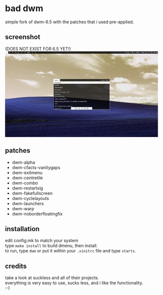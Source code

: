 bad dwm
============================
simple fork of dwm-6.5 with the patches that i used pre-applied.

screenshot
----------
(DOES NOT EXIST FOR 6.5 YET!) ![dwm-patched](example.png?raw=true)


patches
------------
* dwm-alpha
* dwm-cfacts-vanitygaps
* dwm-exitmenu
* dwm-centretile
* dwm-combo
* dwm-restartsig
* dwm-fakefullscreen
* dwm-cyclelayouts
* dwm-launchers
* dwm-warp
* dwm-noborderfloatingfix

installation
------------
edit config.mk to match your system<br/>
type `make install` to build dmenu, then install.<br/>
to run, type `dwm` or put it within your `.xinitrc` file and type `startx`.

credits
-------
take a look at suckless and all of their projects.<br/>
everything is very easy to use, sucks less, and i like the functionality.<br/>
:-)
